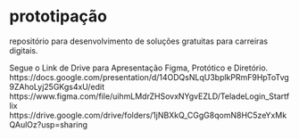 # prototipação
repositório para desenvolvimento de soluções gratuitas para carreiras digitais.
<p> Segue o Link de Drive para Apresentação Figma, Protótico e Diretório.
https://docs.google.com/presentation/d/14ODQsNLqU3bplkPRmF9HpToTvg9ZAhoLyj25GKgs4xU/edit
https://www.figma.com/file/uihmLMdrZHSovxNYgvEZLD/TeladeLogin_Startflix
https://drive.google.com/drive/folders/1jNBXkQ_CGgG8qomN8HC5zeYxMkQAulOz?usp=sharing
